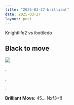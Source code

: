 ```yaml
---
title: "2025-03-27-brilliant"
date: 2025-03-27
layout: post
---
```


Knightlife2 vs ibottledo

## Black to move

![](/RecordMyBrilliancy/images/2025-03-27-brilliant.png)

.

.

.

**Brilliant Move:** 45... Nxf3+!!
